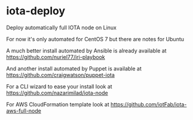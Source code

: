 # iota-deploy
Deploy automatically full IOTA node on Linux

For now it's only automated for CentOS 7 but there are notes for Ubuntu

A much better install automated by Ansible is already available at https://github.com/nuriel77/iri-playbook

And another install automated by Puppet is available at https://github.com/craigwatson/puppet-iota

For a CLI wizard to ease your install look at https://github.com/nazarimilad/iota-node

For AWS CloudFormation template look at https://github.com/iotFab/iota-aws-full-node
